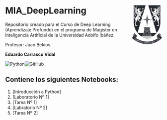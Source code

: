 # MIA_DeepLearning <img src="img/logo.png" align="right" width = "95px"/>
    
Repositorio creado para el Curso de Deep Learning (Aprendizaje Profundo) en el programa de Magister en Inteligencia Artificial de la Universidad Adolfo Ibáñez.

Profesor: Juan Bekios.

**Eduardo Carrasco Vidal**
 
![Python](https://img.shields.io/badge/python-%2314354C.svg)![GitHub](https://img.shields.io/badge/github-%23121011.svg)
## Contiene los siguientes Notebooks:

1. [Introducción a Python]
2. [Laboratorio Nº 1]
3. [Tarea Nº 1]
4. [Labratorio Nº 2]
5. [Tarea Nº 2]
 

